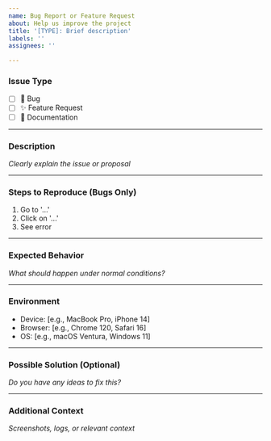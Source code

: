 ```yaml
---
name: Bug Report or Feature Request
about: Help us improve the project
title: '[TYPE]: Brief description'
labels: ''
assignees: ''

---
```


### Issue Type  
- [ ] 🐛 Bug  
- [ ] ✨ Feature Request  
- [ ] 📄 Documentation  

---

### Description  
*Clearly explain the issue or proposal*  

---

### Steps to Reproduce (Bugs Only)  
1. Go to '...'  
2. Click on '...'  
3. See error  

---

### Expected Behavior  
*What should happen under normal conditions?*  

---

### Environment  
 - Device: [e.g., MacBook Pro, iPhone 14]  
 - Browser: [e.g., Chrome 120, Safari 16]  
 - OS: [e.g., macOS Ventura, Windows 11]  

---

### Possible Solution (Optional)  
*Do you have any ideas to fix this?*  

---

### Additional Context  
*Screenshots, logs, or relevant context*